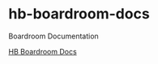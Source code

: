 # hb-boardroom-docs
Boardroom Documentation

[HB Boardroom Docs](https://nicklhillbrook.github.io/hb-boardroom-docs/)
